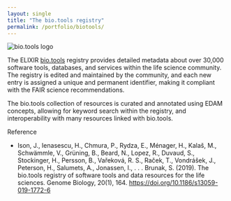 ```yaml
---
layout: single
title: "The bio.tools registry"
permalink: /portfolio/biotools/
---
```


<div style="display: flex; align-items: center; gap: 1em; margin-bottom: 1em;">
  <img src="{{ '/assets/images/biotools_300px.png' | relative_url }}" alt="bio.tools logo" style="height: auto;">
  <h2 style="margin: 0;"></h2>
</div>

The ELIXIR [bio.tools](https://bio.tools/) registry provides detailed metadata about over 30,000 software tools, databases, and services within the life science community. The registry is edited and maintained by the community, and each new entry is assigned a unique and permanent identifier, making it compliant with the FAIR science recommendations. 

The bio.tools collection of resources is curated and annotated using EDAM concepts, allowing for keyword search within the registry, and interoperability with many resources linked with bio.tools. 

Reference

* Ison, J., Ienasescu, H., Chmura, P., Rydza, E., Ménager, H., Kalaš, M., Schwämmle, V., Grüning, B., Beard, N., Lopez, R., Duvaud, S., Stockinger, H., Persson, B., Vařeková, R. S., Raček, T., Vondrášek, J., Peterson, H., Salumets, A., Jonassen, I., . . . Brunak, S. (2019). The bio.tools registry of software tools and data resources for the life sciences. Genome Biology, 20(1), 164. https://doi.org/10.1186/s13059-019-1772-6